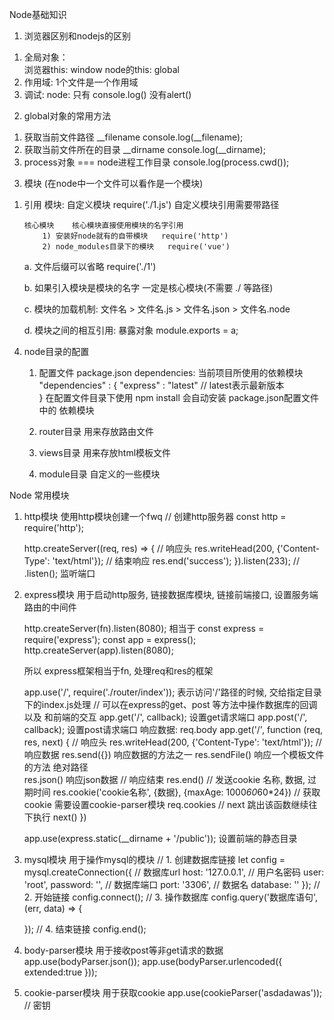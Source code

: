 Node基础知识
1. 浏览器区别和nodejs的区别
1) 全局对象：	
	浏览器this: window
	node的this: global
2) 作用域:
	1个文件是一个作用域
3)	调试:
	node: 只有 console.log() 没有alert()
	
2. global对象的常用方法
1)	获取当前文件路径 	__filename
	console.log(__filename);
2)  获取当前文件所在的目录  __dirname
	console.log(__dirname);
3)  process对象	  ===  node进程工作目录
	console.log(process.cwd());
	
3. 模块 (在node中一个文件可以看作是一个模块)
1)	引用
	模块:
		自定义模块	require('./1.js')	自定义模块引用需要带路径 

		核心模块	核心模块直接使用模块的名字引用
			1) 安装好node就有的自带模块	require('http')  	
			2) node_modules目录下的模块	require('vue')

	a. 文件后缀可以省略  require('./1')  
	
	b. 如果引入模块是模块的名字 一定是核心模块(不需要 ./ 等路径)
	
	c. 模块的加载机制:	文件名 > 文件名.js > 文件名.json > 文件名.node
	
	d. 模块之间的相互引用:
		暴露对象	module.exports = a;
		
4. node目录的配置	
	1) 配置文件	package.json
		dependencies: 当前项目所使用的依赖模块
			"dependencies" : {
				"express" : "latest"  // latest表示最新版本  
			}
	在配置文件目录下使用 npm install 会自动安装 package.json配置文件中的 依赖模块

	2) router目录	用来存放路由文件

	3) views目录 用来存放html模板文件

	4) module目录 自定义的一些模块 
		
		
Node 常用模块
		
1. http模块
	使用http模块创建一个fwq
	// 创建http服务器
	const http = require('http');

	http.createServer((req, res) => {
		// 响应头
		res.writeHead(200, {'Content-Type': 'text/html'});
		// 结束响应
		res.end('success');
	}).listen(233);
	// .listen();  监听端口

2. express模块	用于启动http服务, 链接数据库模块, 链接前端接口, 设置服务端路由的中间件

	http.createServer(fn).listen(8080);
	相当于
	const express = require('express');
	const app = express();
	http.createServer(app).listen(8080);

	所以 express框架相当于fn, 处理req和res的框架

	app.use('/', require('./router/index'));  表示访问'/'路径的时候, 交给指定目录下的index.js处理
	// 可以在express的get、post 等方法中操作数据库的回调 以及 和前端的交互
	app.get('/', callback);  设置get请求端口
	app.post('/', callback);  设置post请求端口	响应数据: req.body
	app.get('/', function (req, res, next) {
		// 响应头
    	res.writeHead(200, {'Content-Type': 'text/html'});
		// 响应数据
		res.send({})  响应数据的方法之一
		res.sendFile() 响应一个模板文件的方法   绝对路径  
		res.json() 响应json数据
		// 响应结束
		res.end()
		// 发送cookie	名称, 数据, 过期时间
		res.cookie('cookie名称', {数据}, {maxAge: 1000*60*60*24})
		// 获取cookie	需要设置cookie-parser模块
		req.cookies 
		// next	跳出该函数继续往下执行
		next()
	})  
	
	app.use(express.static(__dirname + '/public'));	设置前端的静态目录

3.  mysql模块  用于操作mysql的模块
	// 1. 创建数据库链接
	let config = mysql.createConnection({
		// 数据库url
		host: '127.0.0.1',
		// 用户名密码
		user: 'root',
		password: '',
		// 数据库端口
		port: '3306',
		// 数据名
		database: ''
	});
	// 2. 开始链接
	config.connect();
	// 3. 操作数据库
	config.query('数据库语句', (err, data) => {
		
	});
	// 4. 结束链接
	config.end();
	
4. body-parser模块   用于接收post等非get请求的数据
	app.use(bodyParser.json());
	app.use(bodyParser.urlencoded({ extended:true }));
	
5. cookie-parser模块   用于获取cookie
	app.use(cookieParser('asdadawas')); // 密钥
	
	










	



















	